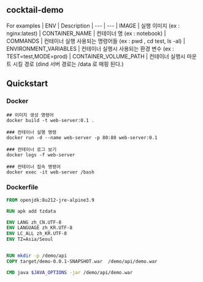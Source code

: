 ## cocktail-demo

For examples
| ENV | Description
| --- | ---
| IMAGE | 실행 이미지 (ex : nginx:latest)
| CONTAINER_NAME | 컨테이너 명 (ex : notebook)
| COMMANDS | 컨테이너 실행 사용되는 명령어들 (ex : pwd , cd test, ls -al)
| ENVIRONMENT_VARIABLES | 컨테이너 실행시 사용되는 환경 변수 (ex : TEST=test,MODE=prod)
| CONTAINER_VOLUME_PATH | 컨테이너 실행시 마운트 시킬 경로 (dind 서버 경로는 /data 로 매핑 된다.)



## Quickstart

### Docker
```text
## 이미지 생성 명령어
docker build -t web-server:0.1 .

### 컨테이너 실행 명령
docker run -d --name web-server -p 80:80 web-server:0.1

### 컨테이너 로그 보기
docker logs -f web-server

### 컨테이너 접속 명령어
docker exec -it web-server /bash
```

### Dockerfile

```dockerfile
FROM openjdk:8u212-jre-alpine3.9

RUN apk add tzdata

ENV LANG zh_CN.UTF-8
ENV LANGUAGE zh_KR.UTF-8
ENV LC_ALL zh_KR.UTF-8
ENV TZ=Asia/Seoul


RUN mkdir -p /demo/api
COPY target/demo-0.0.1-SNAPSHOT.war  /demo/api/demo.war

CMD java $JAVA_OPTIONS -jar /demo/api/demo.war
```
